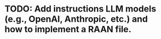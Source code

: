 # TODO: Add instructions LLM models (e.g., OpenAI, Anthropic, etc.) and how to implement a RAAN file.